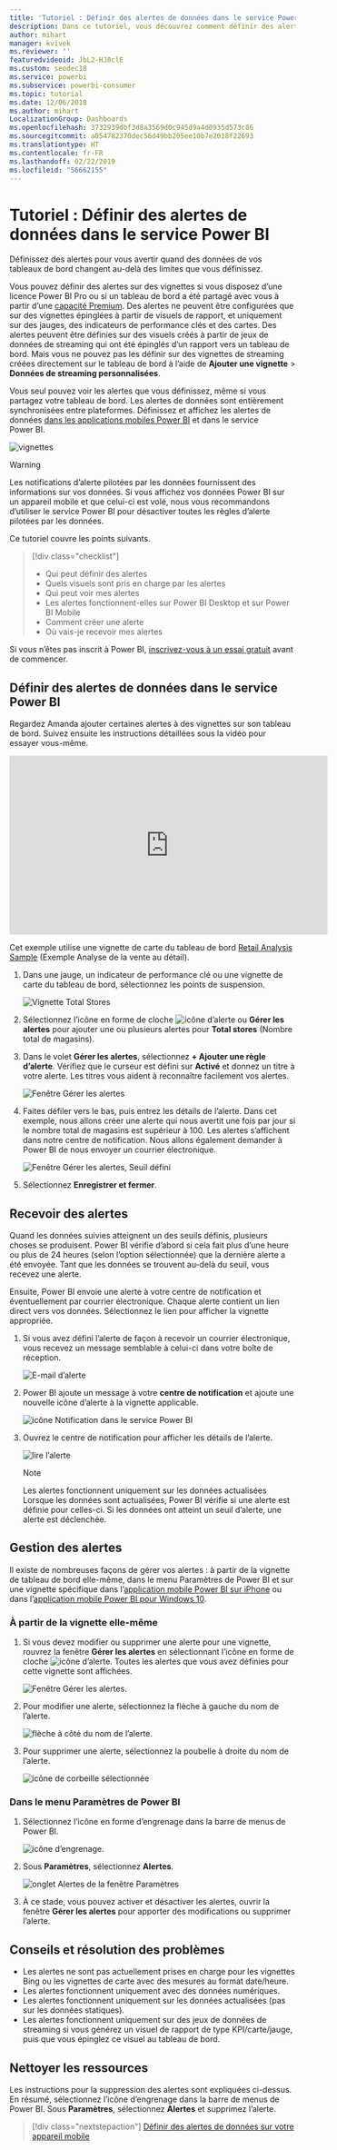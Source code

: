 ```yaml
---
title: 'Tutoriel : Définir des alertes de données dans le service Power BI'
description: Dans ce tutoriel, vous découvrez comment définir des alertes pour vous avertir quand des données de vos tableaux de bord changent au-delà des limites que vous définissez dans le service Microsoft Power BI.
author: mihart
manager: kvivek
ms.reviewer: ''
featuredvideoid: JbL2-HJ8clE
ms.custom: seodec18
ms.service: powerbi
ms.subservice: powerbi-consumer
ms.topic: tutorial
ms.date: 12/06/2018
ms.author: mihart
LocalizationGroup: Dashboards
ms.openlocfilehash: 3732939dbf3d8a3569d0c945d9a4d0935d573c86
ms.sourcegitcommit: a054782370dec56d49bb205ee10b7e2018f22693
ms.translationtype: HT
ms.contentlocale: fr-FR
ms.lasthandoff: 02/22/2019
ms.locfileid: "56662155"
---
```

# <a name="tutorial-set-data-alerts-in-power-bi-service"></a>Tutoriel : Définir des alertes de données dans le service Power BI
Définissez des alertes pour vous avertir quand des données de vos tableaux de bord changent au-delà des limites que vous définissez. 

Vous pouvez définir des alertes sur des vignettes si vous disposez d’une licence Power BI Pro ou si un tableau de bord a été partagé avec vous à partir d’une [capacité Premium](../service-premium.md). Des alertes ne peuvent être configurées que sur des vignettes épinglées à partir de visuels de rapport, et uniquement sur des jauges, des indicateurs de performance clés et des cartes. Des alertes peuvent être définies sur des visuels créés à partir de jeux de données de streaming qui ont été épinglés d’un rapport vers un tableau de bord. Mais vous ne pouvez pas les définir sur des vignettes de streaming créées directement sur le tableau de bord à l’aide de **Ajouter une vignette** > **Données de streaming personnalisées**. 

Vous seul pouvez voir les alertes que vous définissez, même si vous partagez votre tableau de bord. Les alertes de données sont entièrement synchronisées entre plateformes. Définissez et affichez les alertes de données [dans les applications mobiles Power BI](mobile/mobile-set-data-alerts-in-the-mobile-apps.md) et dans le service Power BI. 

![vignettes](../media/service-set-data-alerts/powerbi-alert-types-new.png)

> [!WARNING]
> Les notifications d’alerte pilotées par les données fournissent des informations sur vos données. Si vous affichez vos données Power BI sur un appareil mobile et que celui-ci est volé, nous vous recommandons d’utiliser le service Power BI pour désactiver toutes les règles d’alerte pilotées par les données.
> 

Ce tutoriel couvre les points suivants.
> [!div class="checklist"]
> * Qui peut définir des alertes
> * Quels visuels sont pris en charge par les alertes
> * Qui peut voir mes alertes
> * Les alertes fonctionnent-elles sur Power BI Desktop et sur Power BI Mobile
> * Comment créer une alerte
> * Où vais-je recevoir mes alertes

Si vous n’êtes pas inscrit à Power BI, [inscrivez-vous à un essai gratuit](https://app.powerbi.com/signupredirect?pbi_source=web) avant de commencer.

## <a name="set-data-alerts-in-power-bi-service"></a>Définir des alertes de données dans le service Power BI
Regardez Amanda ajouter certaines alertes à des vignettes sur son tableau de bord. Suivez ensuite les instructions détaillées sous la vidéo pour essayer vous-même.

<iframe width="560" height="315" src="https://www.youtube.com/embed/JbL2-HJ8clE" frameborder="0" allowfullscreen></iframe>

Cet exemple utilise une vignette de carte du tableau de bord [Retail Analysis Sample](http://go.microsoft.com/fwlink/?LinkId=529778) (Exemple Analyse de la vente au détail).

1. Dans une jauge, un indicateur de performance clé ou une vignette de carte du tableau de bord, sélectionnez les points de suspension.
   
   ![Vignette Total Stores](media/end-user-alerts/powerbi-card.png)
2. Sélectionnez l’icône en forme de cloche ![icône d’alerte](media/end-user-alerts/power-bi-bell-icon.png) ou **Gérer les alertes** pour ajouter une ou plusieurs alertes pour **Total stores** (Nombre total de magasins).
   
1. Dans le volet **Gérer les alertes**, sélectionnez **+ Ajouter une règle d’alerte**.  Vérifiez que le curseur est défini sur **Activé** et donnez un titre à votre alerte. Les titres vous aident à reconnaître facilement vos alertes.
   
   ![Fenêtre Gérer les alertes](media/end-user-alerts/powerbi-alert-title.png)
4. Faites défiler vers le bas, puis entrez les détails de l’alerte.  Dans cet exemple, nous allons créer une alerte qui nous avertit une fois par jour si le nombre total de magasins est supérieur à 100. Les alertes s’affichent dans notre centre de notification. Nous allons également demander à Power BI de nous envoyer un courrier électronique.
   
   ![Fenêtre Gérer les alertes, Seuil défini](media/end-user-alerts/power-bi-set-alert-details.png)
5. Sélectionnez **Enregistrer et fermer**.

## <a name="receiving-alerts"></a>Recevoir des alertes
Quand les données suivies atteignent un des seuils définis, plusieurs choses se produisent. Power BI vérifie d’abord si cela fait plus d’une heure ou plus de 24 heures (selon l’option sélectionnée) que la dernière alerte a été envoyée. Tant que les données se trouvent au-delà du seuil, vous recevez une alerte.

Ensuite, Power BI envoie une alerte à votre centre de notification et éventuellement par courrier électronique. Chaque alerte contient un lien direct vers vos données. Sélectionnez le lien pour afficher la vignette appropriée.  

1. Si vous avez défini l’alerte de façon à recevoir un courrier électronique, vous recevez un message semblable à celui-ci dans votre boîte de réception.
   
   ![E-mail d’alerte](media/end-user-alerts/powerbi-alerts-email.png)
2. Power BI ajoute un message à votre **centre de notification** et ajoute une nouvelle icône d’alerte à la vignette applicable.
   
   ![icône Notification dans le service Power BI](media/end-user-alerts/powerbi-alert-notifications.png)
3. Ouvrez le centre de notification pour afficher les détails de l’alerte.
   
    ![lire l’alerte](media/end-user-alerts/powerbi-alert-notification.png)
   
   > [!NOTE]
   > Les alertes fonctionnent uniquement sur les données actualisées Lorsque les données sont actualisées, Power BI vérifie si une alerte est définie pour celles-ci. Si les données ont atteint un seuil d’alerte, une alerte est déclenchée.
   > 
   > 

## <a name="managing-alerts"></a>Gestion des alertes
Il existe de nombreuses façons de gérer vos alertes : à partir de la vignette de tableau de bord elle-même, dans le menu Paramètres de Power BI et sur une vignette spécifique dans l’[application mobile Power BI sur iPhone](mobile/mobile-set-data-alerts-in-the-mobile-apps.md) ou dans l’[application mobile Power BI pour Windows 10](mobile/mobile-set-data-alerts-in-the-mobile-apps.md).

### <a name="from-the-tile-itself"></a>À partir de la vignette elle-même
1. Si vous devez modifier ou supprimer une alerte pour une vignette, rouvrez la fenêtre **Gérer les alertes** en sélectionnant l’icône en forme de cloche ![icône d’alerte](media/end-user-alerts/power-bi-bell-icon.png). Toutes les alertes que vous avez définies pour cette vignette sont affichées.
   
    ![Fenêtre Gérer les alertes](media/end-user-alerts/powerbi-see-alerts.png).
2. Pour modifier une alerte, sélectionnez la flèche à gauche du nom de l’alerte.
   
    ![flèche à côté du nom de l’alerte](media/end-user-alerts/powerbi-see-alerts-arrow.png).
3. Pour supprimer une alerte, sélectionnez la poubelle à droite du nom de l’alerte.
   
      ![icône de corbeille sélectionnée](media/end-user-alerts/powerbi-see-alerts-delete.png)

### <a name="from-the-power-bi-settings-menu"></a>Dans le menu Paramètres de Power BI
1. Sélectionnez l’icône en forme d’engrenage dans la barre de menus de Power BI.
   
    ![icône d’engrenage](media/end-user-alerts/powerbi-gear-icon.png).
2. Sous **Paramètres**, sélectionnez **Alertes**.
   
    ![onglet Alertes de la fenêtre Paramètres](media/end-user-alerts/powerbi-alert-settings.png)
3. À ce stade, vous pouvez activer et désactiver les alertes, ouvrir la fenêtre **Gérer les alertes** pour apporter des modifications ou supprimer l’alerte.

## <a name="tips-and-troubleshooting"></a>Conseils et résolution des problèmes
* Les alertes ne sont pas actuellement prises en charge pour les vignettes Bing ou les vignettes de carte avec des mesures au format date/heure.
* Les alertes fonctionnent uniquement avec des données numériques.
* Les alertes fonctionnent uniquement sur les données actualisées (pas sur les données statiques).
* Les alertes fonctionnent uniquement sur des jeux de données de streaming si vous générez un visuel de rapport de type KPI/carte/jauge, puis que vous épinglez ce visuel au tableau de bord.

## <a name="clean-up-resources"></a>Nettoyer les ressources
Les instructions pour la suppression des alertes sont expliquées ci-dessus. En résumé, sélectionnez l’icône d’engrenage dans la barre de menus de Power BI. Sous **Paramètres**, sélectionnez **Alertes** et supprimez l’alerte.

> [!div class="nextstepaction"]
> [Définir des alertes de données sur votre appareil mobile](mobile/mobile-set-data-alerts-in-the-mobile-apps.md)


